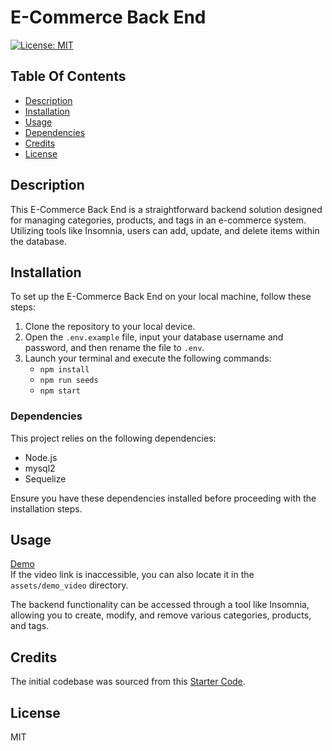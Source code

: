 # E-Commerce Back End

[![License: MIT](https://img.shields.io/badge/License-MIT-yellow.svg)](https://opensource.org/licenses/MIT)

## Table Of Contents
- [Description](#description)
- [Installation](#installation)
- [Usage](#usage)
- [Dependencies](#dependencies)
- [Credits](#credits)
- [License](#license)

## Description
This E-Commerce Back End is a straightforward backend solution designed for managing categories, products, and tags in an e-commerce system. Utilizing tools like Insomnia, users can add, update, and delete items within the database.

## Installation
To set up the E-Commerce Back End on your local machine, follow these steps:
1. Clone the repository to your local device.
2. Open the `.env.example` file, input your database username and password, and then rename the file to `.env`.
3. Launch your terminal and execute the following commands:
   - `npm install`
   - `npm run seeds`
   - `npm start`

### Dependencies
This project relies on the following dependencies:
- Node.js
- mysql2
- Sequelize

Ensure you have these dependencies installed before proceeding with the installation steps.

## Usage
[Demo](https://watch.screencastify.com/v/2YOCEZYPz2CErNdHQLCq)  
If the video link is inaccessible, you can also locate it in the `assets/demo_video` directory.  

The backend functionality can be accessed through a tool like Insomnia, allowing you to create, modify, and remove various categories, products, and tags.

## Credits
The initial codebase was sourced from this [Starter Code](https://github.com/coding-boot-camp/fantastic-umbrella).

## License
MIT
